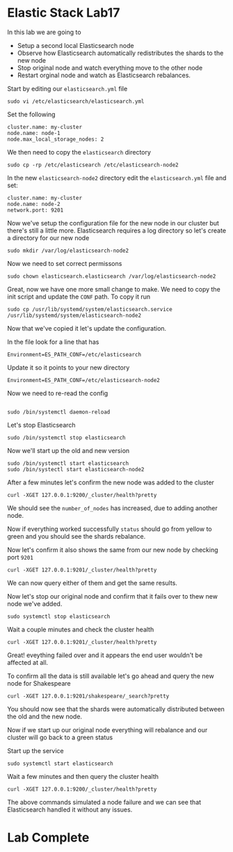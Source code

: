 # Elastic Stack Lab17

In this lab we are going to 
* Setup a second local Elasticsearch node 
* Observe how Elasticsearch automatically redistributes the shards to the new node 
* Stop original node and watch everything move to the other node 
* Restart orginal node and watch as Elasticsearch rebalances. 


Start by editing our `elasticsearch.yml` file
```
sudo vi /etc/elasticsearch/elasticsearch.yml
```
Set the following 
```
cluster.name: my-cluster
node.name: node-1
node.max_local_storage_nodes: 2
```
We then need to copy the `elasticsearch` directory 
```
sudo cp -rp /etc/elasticsearch /etc/elasticsearch-node2
```
In the new `elasticsearch-node2` directory edit the `elasticsearch.yml` file and set:
```
cluster.name: my-cluster
node.name: node-2
network.port: 9201
``` 

Now we've setup the configuration file for the new node in our cluster but there's still a little more. 
Elasticsearch requires a log directory so let's create a directory for our new node
```
sudo mkdir /var/log/elasticsearch-node2
```

Now we need to set correct permissons 
```
sudo chown elasticsearch.elasticsearch /var/log/elasticsearch-node2
```
Great, now we have one more small change to make. 
We need to copy the init script and update the `CONF` path.
To copy it run
```
sudo cp /usr/lib/systemd/system/elasticsearch.service /usr/lib/systemd/system/elasticsearch-node2
```
Now that we've copied it let's update the configuration.


In the file look for a line that has 
```
Environment=ES_PATH_CONF=/etc/elasticsearch
``` 

Update it so it points to your new directory
```
Environment=ES_PATH_CONF=/etc/elasticsearch-node2
```

Now we need to re-read the config
```

sudo /bin/systemctl daemon-reload
```

Let's stop Elasticsearch
```
sudo /bin/systemctl stop elasticsearch 
```

Now we'll start up the old and new version 
```
sudo /bin/systemctl start elasticsearch 
sudo /bin/systectl start elasticsearch-node2
```

After a few minutes let's confirm the new node was added to the cluster 
```
curl -XGET 127.0.0.1:9200/_cluster/health?pretty
```

We should see the `number_of_nodes` has increased, due to adding another node.

Now if everything worked successfully `status` should go from yellow to green and you should see the shards rebalance. 

Now let's confirm it also shows the same from our new node by checking port `9201`
```
curl -XGET 127.0.0.1:9201/_cluster/health?pretty
```

We can now query either of them and get the same results. 

Now let's stop our original node and confirm that it fails over to thew new node we've added. 
```
sudo systemctl stop elasticsearch
```

Wait a couple minutes and check the cluster health
```
curl -XGET 127.0.0.1:9201/_cluster/health?pretty
```

Great! eveything failed over and it appears the end user wouldn't be affected at all. 

To confirm all the data is still available let's go ahead and query the new node for Shakespeare
```
curl -XGET 127.0.0.1:9201/shakespeare/_search?pretty
```

You should now see that the shards were automatically distributed between the old and the new node. 

Now if we start up our original node everything will rebalance and our cluster will go back to a green status 

Start up the service
```
sudo systemctl start elasticsearch 
```

Wait a few minutes and then query the cluster health 
```
curl -XGET 127.0.0.1:9200/_cluster/health?pretty
```

The above commands simulated a node failure and we can see that Elasticsearch handled it without any issues. 

# Lab Complete 
